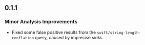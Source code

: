 ## 0.1.1

### Minor Analysis Improvements

* Fixed some false positive results from the `swift/string-length-conflation` query, caused by imprecise sinks.
